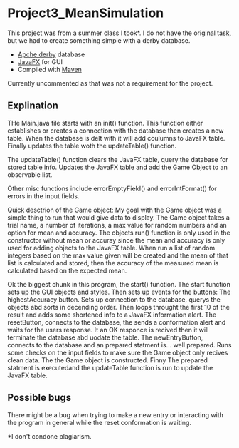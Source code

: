 # Project3_MeanSimulation
This project was from a summer class I took*. I do not have the original task, but we had to create something simple with a derby database.

- [Apche derby](https://db.apache.org/derby/) database
- [JavaFX](https://openjfx.io/) for GUI
- Compiled with [Maven](https://maven.apache.org/)

Currently uncommented as that was not a requirement for the project.

## Explination

THe Main.java file starts with an init() function. This function either establishes or creates a connection with the database then creates a new table. When the database is delt with it will add coulumns to JavaFX table. Finally updates the table woth the updateTable() function.

The updateTable() function clears the JavaFX table, query the database for stored table info. Updates the JavaFX table and add the Game Object to an observable list.

Other misc functions include errorEmptyField() and errorIntFormat() for errors in the input fields.

Quick desctrion of the Game object:
  My goal with the Game object was a simple thing to run that would give data to display. The Game object takes a trial name, a number of iterations, a max value for random numbers and an option for mean and accuracy. The objects run() function is only used in the constructor without mean or accuray since the mean and accuracy is only used for adding objects to the JavaFX table. When run a list of random integers based on the max value given will be created and the mean of that list is calculated and stored, then the accuracy of the measured mean is calculated based on the expected mean.

Ok the biggest chunk in this program, the start() function. The start function sets up the GUI objects and styles. Then sets up events for the buttons: 
  The highestAccuracy button. Sets up connection to the database, querys the objects abd sorts in decending order. Then loops throught the first 10 of the result and adds some shortened info to a JavaFX information alert.
  The resetButton, connects to the database, the sends a conformation alert and waits for the users response. It an OK responce is recived then it will terminate the database abd uodate the table.
  The newEntryButton, connects to the database and an prepared statment is... well prepared. Runs some checks on the input fields to make sure the Game object only recives clean data. The the Game object is constructed. Finny The prepared statment is executedand the updateTable function is run to update the JavaFX table.


## Possible bugs
  There might be a bug when trying to make a new entry or interacting with the program in general while the reset conformation is waiting.
  

*I don't condone plagiarism.
